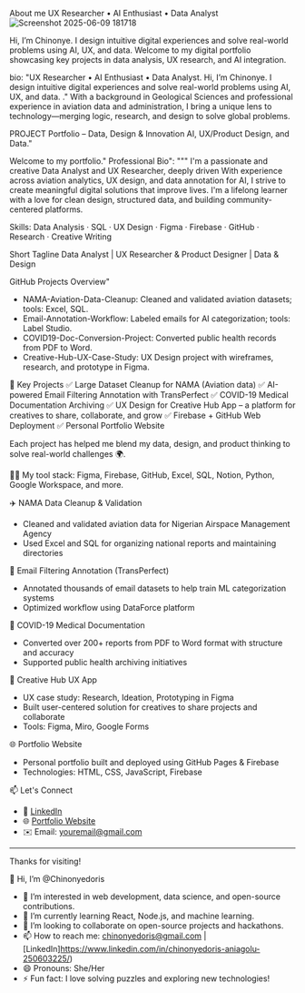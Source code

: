 About me
UX Researcher • AI Enthusiast • Data Analyst
![Screenshot 2025-06-09 181718](https://github.com/user-attachments/assets/edec49ce-856e-4b4c-8a57-2935e7fcb3c6)

Hi, I’m Chinonye. I design intuitive digital experiences and solve real-world problems using AI, UX, and data. Welcome to my digital portfolio showcasing key projects in data analysis, UX research, and AI integration.

bio:
"UX Researcher • AI Enthusiast • Data Analyst. Hi, I’m Chinonye. I design intuitive digital experiences and solve real-world problems using AI, UX, and data. ."
With a background in Geological Sciences and professional experience in aviation data and administration, I bring a unique lens to technology—merging logic, research, and design to solve global problems.

PROJECT Portfolio – 
Data, Design & Innovation
AI, UX/Product Design, and Data."

Welcome to my portfolio."
Professional Bio": """
I'm a passionate and creative Data Analyst and UX Researcher, deeply driven With experience across aviation analytics, UX design, and data annotation for AI, I strive to create meaningful digital solutions that improve lives. I'm a lifelong learner with a love for clean design, structured data, and 
building community-centered platforms.

Skills:
Data Analysis 
· SQL 
· UX Design 
· Figma 
· Firebase 
· GitHub 
· Research 
· Creative Writing

Short Tagline
Data Analyst | UX Researcher & Product Designer | Data & Design

GitHub Projects Overview"
- NAMA-Aviation-Data-Cleanup: Cleaned and validated aviation datasets; tools: Excel, SQL.
- Email-Annotation-Workflow: Labeled emails for AI categorization; tools: Label Studio.
- COVID19-Doc-Conversion-Project: Converted public health records from PDF to Word.
- Creative-Hub-UX-Case-Study: UX Design project with wireframes, research, and prototype in Figma.
    
🔧 Key Projects
✅ Large Dataset Cleanup for NAMA (Aviation data)
✅ AI-powered Email Filtering Annotation with TransPerfect
✅ COVID-19 Medical Documentation Archiving
✅ UX Design for Creative Hub App – a platform for creatives to share, collaborate, and grow
✅ Firebase + GitHub Web Deployment
✅ Personal Portfolio Website

Each project has helped me blend my data, design, and product thinking to solve real-world challenges 🌍.

👩‍💻 My tool stack: 
Figma, 
Firebase, 
GitHub, 
Excel, 
SQL, 
Notion, 
Python, 
Google Workspace, and more.

✈️ NAMA Data Cleanup & Validation
- Cleaned and validated aviation data for Nigerian Airspace Management Agency
- Used Excel and SQL for organizing national reports and maintaining directories

📩 Email Filtering Annotation (TransPerfect)
- Annotated thousands of email datasets to help train ML categorization systems
- Optimized workflow using DataForce platform

🧾 COVID-19 Medical Documentation
- Converted over 200+ reports from PDF to Word format with structure and accuracy
- Supported public health archiving initiatives

🎨 Creative Hub UX App
- UX case study: Research, Ideation, Prototyping in Figma
- Built user-centered solution for creatives to share projects and collaborate
- Tools: Figma, Miro, Google Forms

🌐 Portfolio Website
- Personal portfolio built and deployed using GitHub Pages & Firebase
- Technologies: HTML, CSS, JavaScript, Firebase

📫 Let's Connect

- 🔗 [LinkedIn](https://www.linkedin.com/in/yourname)
- 🌐 [Portfolio Website](https://your-portfolio.web.app)
- ✉️ Email: youremail@gmail.com

---

Thanks for visiting!


  👋 Hi, I’m @Chinonyedoris  
- 👀 I’m interested in web development, data science, and open-source contributions.  
- 🌱 I’m currently learning React, Node.js, and machine learning.  
- 💞️ I’m looking to collaborate on open-source projects and hackathons.  
- 📫 How to reach me: chinonyedoris@gmail.com | [LinkedIn]https://www.linkedin.com/in/chinonyedoris-aniagolu-250603225/)  
- 😄 Pronouns: She/Her  
- ⚡ Fun fact: I love solving puzzles and exploring new technologies!

